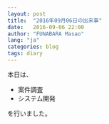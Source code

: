 ```yaml
---
layout: post
title:  "2016年09月06日の出来事"
date:   2016-09-06 22:00
author: "FUNABARA Masao"
lang: "ja"
categories: blog
tags: diary
---
```


本日は、

* 案件調査
* システム開発

を行いました。
